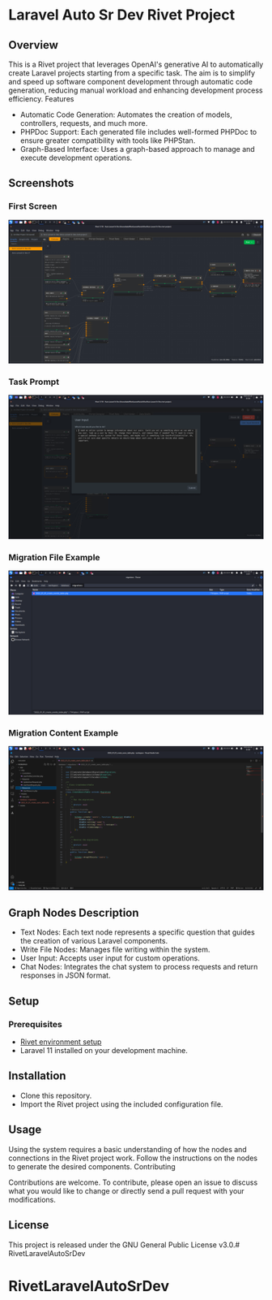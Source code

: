 # Laravel Auto Sr Dev Rivet Project

## Overview

This is a Rivet project that leverages OpenAI's generative AI to automatically create Laravel projects starting from a specific task. The aim is to simplify and speed up software component development through automatic code generation, reducing manual workload and enhancing development process efficiency.
Features

- Automatic Code Generation: Automates the creation of models, controllers, requests, and much more.
- PHPDoc Support: Each generated file includes well-formed PHPDoc to ensure greater compatibility with tools like PHPStan.
- Graph-Based Interface: Uses a graph-based approach to manage and execute development operations.

## Screenshots

### First Screen
![First Screen](images/first_screen.png)

### Task Prompt
![Task Prompt](images/task_prompt.png)

### Migration File Example
![Migration File Example](images/migration_file_example.png)

### Migration Content Example
![Migration Content Example](images/migration_content_example.png)

## Graph Nodes Description

- Text Nodes: Each text node represents a specific question that guides the creation of various Laravel components.
- Write File Nodes: Manages file writing within the system.
- User Input: Accepts user input for custom operations.
- Chat Nodes: Integrates the chat system to process requests and return responses in JSON format.

## Setup

### Prerequisites

- [Rivet environment setup](https://rivet.ironcladapp.com/)
- Laravel 11 installed on your development machine.

## Installation

- Clone this repository.
- Import the Rivet project using the included configuration file.

## Usage

Using the system requires a basic understanding of how the nodes and connections in the Rivet project work. Follow the instructions on the nodes to generate the desired components.
Contributing

Contributions are welcome. To contribute, please open an issue to discuss what you would like to change or directly send a pull request with your modifications.

## License

This project is released under the GNU General Public License v3.0.# RivetLaravelAutoSrDev
# RivetLaravelAutoSrDev
